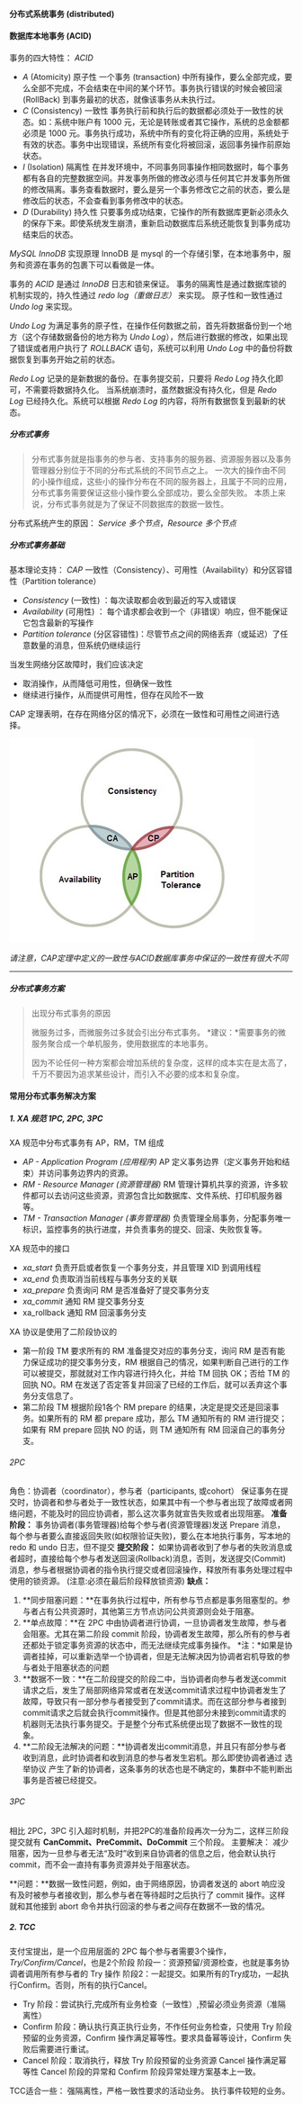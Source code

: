 #### 分布式系统事务 (distributed)

#### 数据库本地事务 (ACID)

事务的四大特性： *ACID*

- *A* (Atomicity) 原子性
  一个事务 (transaction) 中所有操作，要么全部完成，要么全部不完成，不会结束在中间的某个环节。事务执行错误的时候会被回滚 (RollBack) 到事务最初的状态，就像该事务从未执行过。
- *C* (Consistency) 一致性
  事务执行前和执行后的数据都必须处于一致性的状态。如：系统中账户有 1000 元，无论是转账或者其它操作，系统的总金额都必须是 1000 元。事务执行成功，系统中所有的变化将正确的应用，系统处于有效的状态。事务中出现错误，系统所有变化将被回滚，返回事务操作前原始状态。
- *I* (Isolation) 隔离性
  在并发环境中，不同事务同事操作相同数据时，每个事务都有各自的完整数据空间。并发事务所做的修改必须与任何其它并发事务所做的修改隔离。事务查看数据时，要么是另一个事务修改它之前的状态，要么是修改后的状态，不会查看到事务修改中的状态。
- *D* (Durability) 持久性
  只要事务成功结束，它操作的所有数据库更新必须永久的保存下来。即使系统发生崩溃，重新启动数据库后系统还能恢复到事务成功结束后的状态。

*MySQL* *InnoDB* 实现原理
InnoDB 是 mysql 的一个存储引擎，在本地事务中，服务和资源在事务的包裹下可以看做是一体。

事务的 *ACID* 是通过 *InnoDB* 日志和锁来保证。
事务的隔离性是通过数据库锁的机制实现的，持久性通过 *redo log（重做日志）* 来实现。
原子性和一致性通过 *Undo log* 来实现。

*Undo Log* 为满足事务的原子性，在操作任何数据之前，首先将数据备份到一个地方（这个存储数据备份的地方称为 *Undo Log*），然后进行数据的修改，如果出现了错误或者用户执行了 *ROLLBACK* 语句，系统可以利用 *Undo Log* 中的备份将数据恢复到事务开始之前的状态。

*Redo Log* 记录的是新数据的备份。在事务提交前，只要将 *Redo Log* 持久化即可，不需要将数据持久化。
当系统崩溃时，虽然数据没有持久化，但是 *Redo Log* 已经持久化。系统可以根据 *Redo Log* 的内容，将所有数据恢复到最新的状态。

##### 分布式事务

> 分布式事务就是指事务的参与者、支持事务的服务器、资源服务器以及事务管理器分别位于不同的分布式系统的不同节点之上。
> 一次大的操作由不同的小操作组成，这些小的操作分布在不同的服务器上，且属于不同的应用，分布式事务需要保证这些小操作要么全部成功，要么全部失败。
> 本质上来说，分布式事务就是为了保证不同数据库的数据一致性。

分布式系统产生的原因： *Service 多个节点*，*Resource 多个节点*

##### 分布式事务基础

基本理论支持： *CAP* 
一致性（Consistency）、可用性（Availability）和分区容错性（Partition tolerance）

- *Consistency* (一致性) ：每次读取都会收到最近的写入或错误
- *Availability* (可用性) ： 每个请求都会收到一个（非错误）响应，但不能保证它包含最新的写操作
- *Partition tolerance* (分区容错性)：尽管节点之间的网络丢弃（或延迟）了任意数量的消息，但系统仍继续运行

当发生网络分区故障时，我们应该决定

- 取消操作，从而降低可用性，但确保一致性
- 继续进行操作，从而提供可用性，但存在风险不一致

CAP 定理表明，在存在网络分区的情况下，必须在一致性和可用性之间进行选择。

![distributed cap theorem](../images/distributed-cap.png)

*请注意，CAP定理中定义的一致性与ACID数据库事务中保证的一致性有很大不同*

---

##### 分布式事务方案

> 出现分布式事务的原因
>
> 微服务过多，而微服务过多就会引出分布式事务。
> *建议：*需要事务的微服务聚合成一个单机服务，使用数据库的本地事务。
>
> 因为不论任何一种方案都会增加系统的复杂度，这样的成本实在是太高了，千万不要因为追求某些设计，而引入不必要的成本和复杂度。

#### 常用分布式事务解决方案

##### 1. XA 规范 1PC, 2PC, 3PC

XA 规范中分布式事务有 AP，RM，TM 组成

- *AP - Application Program (应用程序)*  AP 定义事务边界（定义事务开始和结束）并访问事务边界内的资源。
- *RM - Resource Manager (资源管理器)* RM 管理计算机共享的资源，许多软件都可以去访问这些资源，资源包含比如数据库、文件系统、打印机服务器等。
- *TM - Transaction Manager (事务管理器)* 负责管理全局事务，分配事务唯一标识，监控事务的执行进度，并负责事务的提交、回滚、失败恢复等。

XA 规范中的接口

- *xa_start* 负责开启或者恢复一个事务分支，并且管理 XID 到调用线程
- *xa_end* 负责取消当前线程与事务分支的关联
- *xa_prepare* 负责询问 RM 是否准备好了提交事务分支
- *xa_commit* 通知 RM 提交事务分支
- xa_rollback 通知 RM 回滚事务分支

XA 协议是使用了二阶段协议的

- 第一阶段 TM 要求所有的 RM 准备提交对应的事务分支，询问 RM 是否有能力保证成功的提交事务分支，RM 根据自己的情况，如果判断自己进行的工作可以被提交，那就就对工作内容进行持久化，并给 TM 回执 OK；否给 TM 的回执 NO。RM 在发送了否定答复并回滚了已经的工作后，就可以丢弃这个事务分支信息了。
- 第二阶段 TM 根据阶段1各个 RM prepare 的结果，决定是提交还是回滚事务。如果所有的 RM 都 prepare 成功，那么 TM 通知所有的 RM 进行提交；如果有 RM prepare 回执 NO 的话，则 TM 通知所有 RM 回滚自己的事务分支。

###### 2PC

角色：协调者（coordinator），参与者（participants, 或cohort）
保证事务在提交时，协调者和参与者处于一致性状态，如果其中有一个参与者出现了故障或者网络问题，不能及时的回应协调者，那么这次事务就宣告失败或者出现阻塞。
**准备阶段：**
事务协调者(事务管理器)给每个参与者(资源管理器)发送 Prepare 消息，每个参与者要么直接返回失败(如权限验证失败)，要么在本地执行事务，写本地的 redo 和 undo 日志，但不提交
**提交阶段：**
如果协调者收到了参与者的失败消息或者超时，直接给每个参与者发送回滚(Rollback)消息，否则，发送提交(Commit)消息，参与者根据协调者的指令执行提交或者回滚操作，释放所有事务处理过程中使用的锁资源。
(注意:必须在最后阶段释放锁资源)
**缺点：**

1. **同步阻塞问题：**在事务执行过程中，所有参与节点都是事务阻塞型的。参与者占有公共资源时，其他第三方节点访问公共资源则会处于阻塞。
2. **单点故障：**在 2PC 中由协调者进行协调，一旦协调者发生故障，参与者会阻塞。尤其在第二阶段 commit 阶段，协调者发生故障，那么所有的参与者还都处于锁定事务资源的状态中，而无法继续完成事务操作。
   *注：*如果是协调者挂掉，可以重新选举一个协调者，但是无法解决因为协调者宕机导致的参与者处于阻塞状态的问题
3. **数据不一致：**在二阶段提交的阶段二中，当协调者向参与者发送commit请求之后，发生了局部网络异常或者在发送commit请求过程中协调者发生了故障，导致只有一部分参与者接受到了commit请求。而在这部分参与者接到commit请求之后就会执行commit操作。但是其他部分未接到commit请求的机器则无法执行事务提交。于是整个分布式系统便出现了数据不一致性的现象。
4. **二阶段无法解决的问题：**协调者发出commit消息，并且只有部分参与者收到消息，此时协调者和收到消息的参与者发生宕机。那么即使协调者通过 选举协议 产生了新的协调者，这条事务的状态也是不确定的，集群中不能判断出事务是否被已经提交。

###### 3PC

相比 2PC，3PC 引入超时机制，并把2PC的准备阶段再次一分为二，这样三阶段提交就有 **CanCommit、PreCommit、DoCommit** 三个阶段。
主要解决：
减少阻塞，因为一旦参与者无法“及时”收到来自协调者的信息之后，他会默认执行commit，而不会一直持有事务资源并处于阻塞状态。

**问题：**数据一致性问题，例如，由于网络原因，协调者发送的 abort 响应没有及时被参与者接收到，那么参与者在等待超时之后执行了 commit 操作。这样就和其他接到 abort 命令并执行回滚的参与者之间存在数据不一致的情况。

##### 2. TCC

支付宝提出，是一个应用层面的 2PC
每个参与者需要3个操作，*Try/Confirm/Cancel*，也是2个阶段
阶段一：资源预留/资源检查，也就是事务协调者调用所有参与者的 Try 操作
阶段2：一起提交。如果所有的Try成功，一起执行Confirm。否则，所有的执行Cancel。

- Try 阶段：尝试执行,完成所有业务检查（一致性）,预留必须业务资源（准隔离性）
- Confirm 阶段：确认执行真正执行业务，不作任何业务检查，只使用 Try 阶段预留的业务资源，Confirm 操作满足幂等性。要求具备幂等设计，Confirm 失败后需要进行重试。
- Cancel 阶段：取消执行，释放 Try 阶段预留的业务资源 Cancel 操作满足幂等性 Cancel 阶段的异常和 Confirm 阶段异常处理方案基本上一致。

TCC适合一些：
强隔离性，严格一致性要求的活动业务。
执行事件较短的业务。